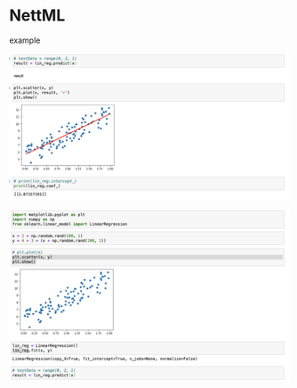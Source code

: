 # NettML

example

![Example 1](https://github.com/artpssp1994/NettML/blob/main/screenshot/ex1.png?raw=true)

![Example 2](https://github.com/artpssp1994/NettML/blob/main/screenshot/ex2.png?raw=true)
